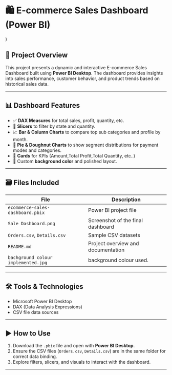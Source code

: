 # 🛍️ **E-commerce Sales Dashboard (Power BI)**

[](https://github.com/user-attachments/assets/a0e73280-a0d1-4aa3-852b-a97881d5d573))

## 📌 **Project Overview**
This project presents a dynamic and interactive E-commerce Sales Dashboard built using **Power BI Desktop**. The dashboard provides insights into sales performance, customer behavior, and product trends based on historical sales data.

---

## 📊 **Dashboard Features**

- ✅ **DAX Measures** for total sales, profit, quantity, etc.
- 🧩 **Slicers** to filter by state and quantity.
- 📈 **Bar & Column Charts** to compare top sub categories and profile by month.
- 🥧 **Pie & Doughnut Charts** to show segment distributions for payment modes and categories.
- 📇 **Cards** for KPIs (Amount,Total Profit,Total Quantity, etc..)
- 🎨 Custom **background color** and polished layout.

---

## 🗃️ **Files Included**

| File | Description |
|------|-------------|
| `ecommerce-sales-dashboard.pbix` | Power BI project file |
| `Sale Dashboard.png` | Screenshot of the final dashboard |
| `Orders.csv`, `Details.csv` | Sample CSV datasets |
| `README.md` | Project overview and documentation |
| `bachground colour implemented.jpg` | background colour used. |

---

## 🛠️ **Tools & Technologies**
- Microsoft Power BI Desktop
- DAX (Data Analysis Expressions)
- CSV file data sources

---

## ▶️ **How to Use**

1. Download the `.pbix` file and open with **Power BI Desktop**.
2. Ensure the CSV files (`Orders.csv`, `Details.csv`) are in the same folder for correct data binding.
3. Explore filters, slicers, and visuals to interact with the dashboard.

---




